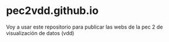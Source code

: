 # pec2vdd.github.io
Voy a usar este repositorio para publicar las webs de la pec 2 de visualización de datos (vdd)
